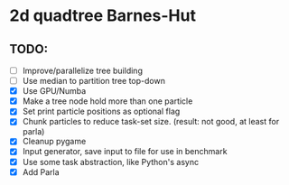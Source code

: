 # 2d quadtree Barnes-Hut


## TODO:

- [ ] Improve/parallelize tree building 
- [ ] Use median to partition tree top-down
- [x] Use GPU/Numba
- [x] Make a tree node hold more than one particle
- [x] Set print particle positions as optional flag
- [x] Chunk particles to reduce task-set size. (result: not good, at least for parla)
- [x] Cleanup pygame
- [x] Input generator, save input to file for use in benchmark
- [x] Use some task abstraction, like Python's async
- [x] Add Parla